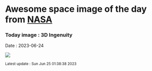 
# Awesome space image of the day from [NASA](https://api.nasa.gov/)

### Today image : 3D Ingenuity
Date : 2023-06-24

![](https://apod.nasa.gov/apod/image/2306/PIA24547_fig1_1024.jpg)

<small>Latest update : Sun Jun 25 01:38:38 2023</small>
        